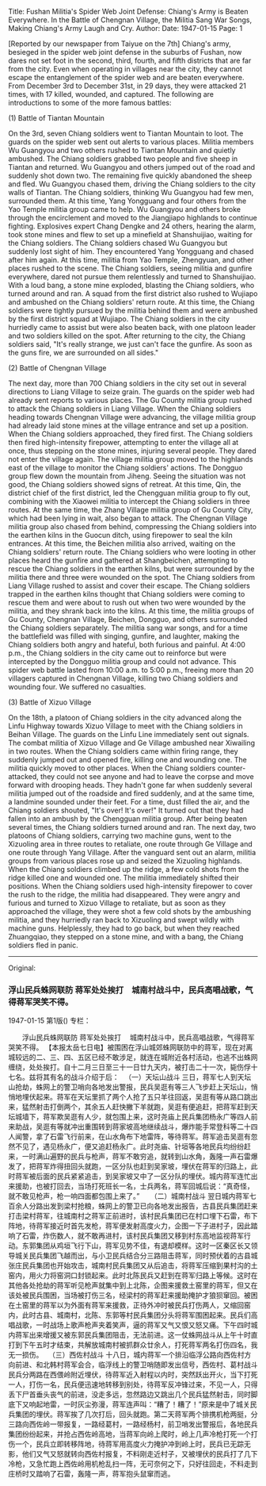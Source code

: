 Title: Fushan Militia's Spider Web Joint Defense: Chiang's Army is Beaten Everywhere. In the Battle of Chengnan Village, the Militia Sang War Songs, Making Chiang's Army Laugh and Cry.
Author:
Date: 1947-01-15
Page: 1

[Reported by our newspaper from Taiyue on the 7th] Chiang's army, besieged in the spider web joint defense in the suburbs of Fushan, now dares not set foot in the second, third, fourth, and fifth districts that are far from the city. Even when operating in villages near the city, they cannot escape the entanglement of the spider web and are beaten everywhere. From December 3rd to December 31st, in 29 days, they were attacked 21 times, with 17 killed, wounded, and captured. The following are introductions to some of the more famous battles:

(1) Battle of Tiantan Mountain

On the 3rd, seven Chiang soldiers went to Tiantan Mountain to loot. The guards on the spider web sent out alerts to various places. Militia members Wu Guangyou and two others rushed to Tiantan Mountain and quietly ambushed. The Chiang soldiers grabbed two people and five sheep in Tiantan and returned. Wu Guangyou and others jumped out of the road and suddenly shot down two. The remaining five quickly abandoned the sheep and fled. Wu Guangyou chased them, driving the Chiang soldiers to the city walls of Tiantan. The Chiang soldiers, thinking Wu Guangyou had few men, surrounded them. At this time, Yang Yongguang and four others from the Yao Temple militia group came to help. Wu Guangyou and others broke through the encirclement and moved to the Jiangjiapo highlands to continue fighting. Explosives expert Chang Dengke and 24 others, hearing the alarm, took stone mines and flew to set up a minefield at Shanshuijiao, waiting for the Chiang soldiers. The Chiang soldiers chased Wu Guangyou but suddenly lost sight of him. They encountered Yang Yongguang and chased after him again. At this time, militia from Yao Temple, Zhengyuan, and other places rushed to the scene. The Chiang soldiers, seeing militia and gunfire everywhere, dared not pursue them relentlessly and turned to Shanshuijiao. With a loud bang, a stone mine exploded, blasting the Chiang soldiers, who turned around and ran. A squad from the first district also rushed to Wujiapo and ambushed on the Chiang soldiers' return route. At this time, the Chiang soldiers were tightly pursued by the militia behind them and were ambushed by the first district squad at Wujiapo. The Chiang soldiers in the city hurriedly came to assist but were also beaten back, with one platoon leader and two soldiers killed on the spot. After returning to the city, the Chiang soldiers said, "It's really strange, we just can't face the gunfire. As soon as the guns fire, we are surrounded on all sides."

(2) Battle of Chengnan Village

The next day, more than 700 Chiang soldiers in the city set out in several directions to Liang Village to seize grain. The guards on the spider web had already sent reports to various places. The Gu County militia group rushed to attack the Chiang soldiers in Liang Village. When the Chiang soldiers heading towards Chengnan Village were advancing, the village militia group had already laid stone mines at the village entrance and set up a position. When the Chiang soldiers approached, they fired first. The Chiang soldiers then fired high-intensity firepower, attempting to enter the village all at once, thus stepping on the stone mines, injuring several people. They dared not enter the village again. The village militia group moved to the highlands east of the village to monitor the Chiang soldiers' actions. The Dongguo group flew down the mountain from Jiheng. Seeing the situation was not good, the Chiang soldiers showed signs of retreat. At this time, Qin, the district chief of the first district, led the Chengguan militia group to fly out, combining with the Xiaowei militia to intercept the Chiang soldiers in three routes. At the same time, the Zhang Village militia group of Gu County City, which had been lying in wait, also began to attack. The Chengnan Village militia group also chased from behind, compressing the Chiang soldiers into the earthen kilns in the Guocun ditch, using firepower to seal the kiln entrances. At this time, the Beichen militia also arrived, waiting on the Chiang soldiers' return route. The Chiang soldiers who were looting in other places heard the gunfire and gathered at Shangbeichen, attempting to rescue the Chiang soldiers in the earthen kilns, but were surrounded by the militia there and three were wounded on the spot. The Chiang soldiers from Liang Village rushed to assist and cover their escape. The Chiang soldiers trapped in the earthen kilns thought that Chiang soldiers were coming to rescue them and were about to rush out when two were wounded by the militia, and they shrank back into the kilns. At this time, the militia groups of Gu County, Chengnan Village, Beichen, Dongguo, and others surrounded the Chiang soldiers separately. The militia sang war songs, and for a time the battlefield was filled with singing, gunfire, and laughter, making the Chiang soldiers both angry and hateful, both furious and painful. At 4:00 p.m., the Chiang soldiers in the city came out to reinforce but were intercepted by the Dongguo militia group and could not advance. This spider web battle lasted from 10:00 a.m. to 5:00 p.m., freeing more than 20 villagers captured in Chengnan Village, killing two Chiang soldiers and wounding four. We suffered no casualties.

(3) Battle of Xizuo Village

On the 18th, a platoon of Chiang soldiers in the city advanced along the Linfu Highway towards Xizuo Village to meet with the Chiang soldiers in Beihan Village. The guards on the Linfu Line immediately sent out signals. The combat militia of Xizuo Village and Ge Village ambushed near Xiwailing in two routes. When the Chiang soldiers came within firing range, they suddenly jumped out and opened fire, killing one and wounding one. The militia quickly moved to other places. When the Chiang soldiers counter-attacked, they could not see anyone and had to leave the corpse and move forward with drooping heads. They hadn't gone far when suddenly several militia jumped out of the roadside and fired suddenly, and at the same time, a landmine sounded under their feet. For a time, dust filled the air, and the Chiang soldiers shouted, "It's over! It's over!" It turned out that they had fallen into an ambush by the Chengguan militia group. After being beaten several times, the Chiang soldiers turned around and ran. The next day, two platoons of Chiang soldiers, carrying two machine guns, went to the Xizuoling area in three routes to retaliate, one route through Ge Village and one route through Yang Village. After the vanguard sent out an alarm, militia groups from various places rose up and seized the Xizuoling highlands. When the Chiang soldiers climbed up the ridge, a few cold shots from the ridge killed one and wounded one. The militia immediately shifted their positions. When the Chiang soldiers used high-intensity firepower to cover the rush to the ridge, the militia had disappeared. They were angry and furious and turned to Xizuo Village to retaliate, but as soon as they approached the village, they were shot a few cold shots by the ambushing militia, and they hurriedly ran back to Xizuoling and swept wildly with machine guns. Helplessly, they had to go back, but when they reached Zhuangqiao, they stepped on a stone mine, and with a bang, the Chiang soldiers fled in panic.



<hr /> 

Original: 


### 浮山民兵蛛网联防  蒋军处处挨打　城南村战斗中，民兵高唱战歌，气得蒋军哭笑不得。

1947-01-15
第1版()
专栏：

　　浮山民兵蛛网联防
    蒋军处处挨打
  　城南村战斗中，民兵高唱战歌，气得蒋军哭笑不得。
    【本报太岳七日电】被围困在浮山城郊蛛网联防中的蒋军，现在对离城较远的二、三、四、五区已经不敢涉足，就连在城附近各村活动，也逃不出蛛网缠绕，处处挨打。自十二月三日至三十一日廿九天内，被打击二十一次，毙伤俘十七名。兹将其有名的战斗介绍于后：
  　（一）天坛山战斗
    三日，蒋军七人到天坛山抢劫，蛛网上的警卫哨向各地发出警报，民兵吴逛有等三人飞步赶上天坛山，悄悄地埋伏起来。蒋军在天坛里抓了两个人抢了五只羊往回返，吴逛有等从路口跳出来，猛然射击打倒两个，其余五人赶快撇下羊就跑，吴逛有便追赶，把蒋军赶到天坛城墙下，蒋军欺吴逛有人少，就包围上来，这时尧庙上民兵集团杨永广等四人前来助战，吴逛有等就冲出重围转到蒋家坡高地继续战斗，爆炸能手常登科等二十四人闻警，拿了石雷飞行前来，在山水角布下地雷阵，等待蒋军。蒋军追击吴逛有忽然不见了，遇见杨永广，便又追赶杨永广。此时尧庙、针垣等各地民兵均纷纷赶来，一时满山遍野的民兵与枪声，蒋军不敢穷追，就转到山水角，轰隆一声石雷爆发了，把蒋军炸得扭回头就跑，一区分队也赶到吴家坡，埋伏在蒋军的归路上，此时蒋军被后面的民兵紧紧追击，到吴家坡又中了一区分队的埋伏。城内蒋军连忙出来援助，也被打回去，当场打死班长一名，士兵两名，蒋军回城后说：“真奇怪，就不敢见枪声，枪一响四面都包围上来了。”
　  （二）城南村战斗
    翌日城内蒋军七百余人分路出发到梁村抢粮，蛛网上的警卫已向各地发出报告，古县民兵集团赶来打击梁村蒋军，往城南村之蒋军正前进时，该村民兵集团已在村口埋下石雷，布下阵地，待蒋军接近时首先发枪，蒋军便发射高度火力，企图一下子进村子，因此踏响了石雷，炸伤数人，就不敢再进村，该村民兵集团又移到村东高地监视蒋军行动。东郭集团从鸡垣飞行下山，蒋军见势不佳，有退却模样。这时一区秦区长又领导城关民兵集团飞越而出，与小卫民兵结合分三路阻击蒋军，同时预伏着的古县城张庄民兵集团也开始攻击，城南村民兵集团又从后追击，将蒋军压缩到果村沟的土窑内，用火力将窑洞口封锁起来。此时北陈民兵又赶到在蒋军归路上等候。这时在其他各处抢劫的蒋军听见枪声就集中到上北陈，企图来援救土窑里的蒋军，但又在该处被民兵围困，当场被打伤三名，经梁村的蒋军赶来援助掩护才狼狈窜回。被困在土窑里的蒋军以为外面有蒋军来援救，正待外冲时被民兵打伤两人，又缩回窑内，此时古县、城南村，北陈、东郭等村民兵集团分头将蒋军围困起来。民兵们高唱战歌，一时战场上歌声枪声夹着笑声，逼的蒋军又气又恨又怒又痛。下午四时城内蒋军出来增援又被东郭民兵集团阻击，无法前进。这一仗蛛网战斗从上午十时直打到下午五时才结束，共解放城南村被抓群众廿余人，打死蒋军两名打伤四名，我无一损伤。
  　（三）西佐村战斗
    十八日，城内蒋军一个排沿临浮公路向西佐村方向前进、和北韩村蒋军会合，临浮线上的警卫哨随即发出信号，西佐村、葛村战斗民兵分两路在西偎岭附近埋伏，待蒋军近入射程以内时，突然跃出开火，当下打死一人，打伤一名，民兵便迅速地转移到别处，待蒋军反冲锋过来，不见一人，只得丢下尸首垂头丧气的前进，没走多远，忽然路边又跳出几个民兵猛然射击，同时脚底下又响起地雷，一时灰尘弥漫，蒋军连声叫：“糟了！糟了！”原来是中了城关民兵集团的埋伏。蒋军挨了几次打后，回头就跑。第二天蒋军两个排携机枪两挺，分三路向西佐岭一带报复，一路经葛村，一路经杨村，前卫哨发出警报后，各地民兵集团纷纷起来，并抢占西佐岭高地，当蒋军向岭上爬时，岭上几声冷枪打死一个打伤一个，民兵立即转移阵地，待蒋军用高度火力掩护冲到岭上时，民兵已无踪无影，他们又气又怒就转向西佐村报复，不料刚走近村子，又被埋伏的民兵打了几下冷枪，又急忙跑上西佐岭用机枪乱扫一阵，无可奈何之下，只好往回走，不料走到庄桥时又踏响了石雷，轰隆一声，蒋军抱头鼠窜而逃。
